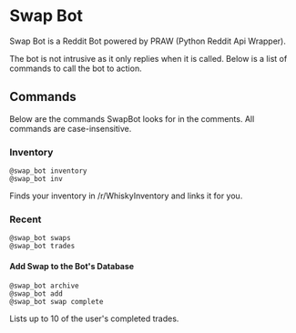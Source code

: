 # Swap Bot
Swap Bot is a Reddit Bot powered by PRAW (Python Reddit Api Wrapper).

The bot is not intrusive as it only replies when it is called. 
Below is a list of commands to call the bot to action.

## Commands
Below are the commands SwapBot looks for in the comments. All commands are case-insensitive.

### Inventory
    @swap_bot inventory
    @swap_bot inv

Finds your inventory in /r/WhiskyInventory and links it for you.

### Recent
    @swap_bot swaps
    @swap_bot trades

#### Add Swap to the Bot's Database
    @swap_bot archive
    @swap_bot add
    @swap_bot swap complete

Lists up to 10 of the user's completed trades.